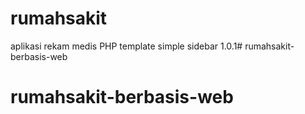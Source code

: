 # rumahsakit
aplikasi rekam medis PHP template simple sidebar 1.0.1# rumahsakit-berbasis-web
# rumahsakit-berbasis-web
